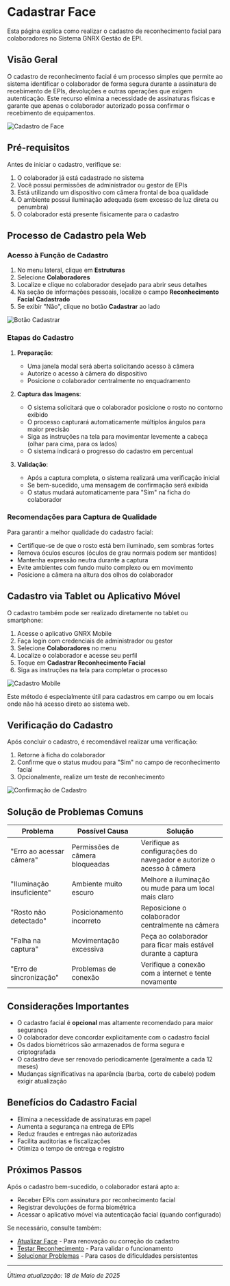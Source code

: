 # Cadastrar Face

Esta página explica como realizar o cadastro de reconhecimento facial para colaboradores no Sistema GNRX Gestão de EPI.

## Visão Geral

O cadastro de reconhecimento facial é um processo simples que permite ao sistema identificar o colaborador de forma segura durante a assinatura de recebimento de EPIs, devoluções e outras operações que exigem autenticação. Este recurso elimina a necessidade de assinaturas físicas e garante que apenas o colaborador autorizado possa confirmar o recebimento de equipamentos.

![Cadastro de Face](../../../assets/images/cadastro-face.png)

## Pré-requisitos

Antes de iniciar o cadastro, verifique se:

1. O colaborador já está cadastrado no sistema
2. Você possui permissões de administrador ou gestor de EPIs
3. Está utilizando um dispositivo com câmera frontal de boa qualidade
4. O ambiente possui iluminação adequada (sem excesso de luz direta ou penumbra)
5. O colaborador está presente fisicamente para o cadastro

## Processo de Cadastro pela Web

### Acesso à Função de Cadastro

1. No menu lateral, clique em **Estruturas**
2. Selecione **Colaboradores**
3. Localize e clique no colaborador desejado para abrir seus detalhes
4. Na seção de informações pessoais, localize o campo **Reconhecimento Facial Cadastrado**
5. Se exibir "Não", clique no botão **Cadastrar** ao lado

![Botão Cadastrar](../../../assets/images/botao-cadastrar-facial.png)

### Etapas do Cadastro

1. **Preparação**:
   - Uma janela modal será aberta solicitando acesso à câmera
   - Autorize o acesso à câmera do dispositivo
   - Posicione o colaborador centralmente no enquadramento

2. **Captura das Imagens**:
   - O sistema solicitará que o colaborador posicione o rosto no contorno exibido
   - O processo capturará automaticamente múltiplos ângulos para maior precisão
   - Siga as instruções na tela para movimentar levemente a cabeça (olhar para cima, para os lados)
   - O sistema indicará o progresso do cadastro em percentual

3. **Validação**:
   - Após a captura completa, o sistema realizará uma verificação inicial
   - Se bem-sucedido, uma mensagem de confirmação será exibida
   - O status mudará automaticamente para "Sim" na ficha do colaborador

### Recomendações para Captura de Qualidade

Para garantir a melhor qualidade do cadastro facial:

- Certifique-se de que o rosto está bem iluminado, sem sombras fortes
- Remova óculos escuros (óculos de grau normais podem ser mantidos)
- Mantenha expressão neutra durante a captura
- Evite ambientes com fundo muito complexo ou em movimento
- Posicione a câmera na altura dos olhos do colaborador

## Cadastro via Tablet ou Aplicativo Móvel

O cadastro também pode ser realizado diretamente no tablet ou smartphone:

1. Acesse o aplicativo GNRX Mobile
2. Faça login com credenciais de administrador ou gestor
3. Selecione **Colaboradores** no menu
4. Localize o colaborador e acesse seu perfil
5. Toque em **Cadastrar Reconhecimento Facial**
6. Siga as instruções na tela para completar o processo

![Cadastro Mobile](../../../assets/images/cadastro-face-mobile.png)

Este método é especialmente útil para cadastros em campo ou em locais onde não há acesso direto ao sistema web.

## Verificação do Cadastro

Após concluir o cadastro, é recomendável realizar uma verificação:

1. Retorne à ficha do colaborador
2. Confirme que o status mudou para "Sim" no campo de reconhecimento facial
3. Opcionalmente, realize um teste de reconhecimento

![Confirmação de Cadastro](../../../assets/images/confirmacao-cadastro-facial.png)

## Solução de Problemas Comuns

| Problema | Possível Causa | Solução |
|----------|----------------|---------|
| "Erro ao acessar câmera" | Permissões de câmera bloqueadas | Verifique as configurações do navegador e autorize o acesso à câmera |
| "Iluminação insuficiente" | Ambiente muito escuro | Melhore a iluminação ou mude para um local mais claro |
| "Rosto não detectado" | Posicionamento incorreto | Reposicione o colaborador centralmente na câmera |
| "Falha na captura" | Movimentação excessiva | Peça ao colaborador para ficar mais estável durante a captura |
| "Erro de sincronização" | Problemas de conexão | Verifique a conexão com a internet e tente novamente |

## Considerações Importantes

- O cadastro facial é **opcional** mas altamente recomendado para maior segurança
- O colaborador deve concordar explicitamente com o cadastro facial
- Os dados biométricos são armazenados de forma segura e criptografada
- O cadastro deve ser renovado periodicamente (geralmente a cada 12 meses)
- Mudanças significativas na aparência (barba, corte de cabelo) podem exigir atualização

## Benefícios do Cadastro Facial

- Elimina a necessidade de assinaturas em papel
- Aumenta a segurança na entrega de EPIs
- Reduz fraudes e entregas não autorizadas
- Facilita auditorias e fiscalizações
- Otimiza o tempo de entrega e registro

## Próximos Passos

Após o cadastro bem-sucedido, o colaborador estará apto a:

- Receber EPIs com assinatura por reconhecimento facial
- Registrar devoluções de forma biométrica
- Acessar o aplicativo móvel via autenticação facial (quando configurado)

Se necessário, consulte também:

- [Atualizar Face](./atualizar-face.md) - Para renovação ou correção do cadastro
- [Testar Reconhecimento](./testar-reconhecimento.md) - Para validar o funcionamento
- [Solucionar Problemas](./solucionar-problemas.md) - Para casos de dificuldades persistentes

---

*Última atualização: 18 de Maio de 2025*